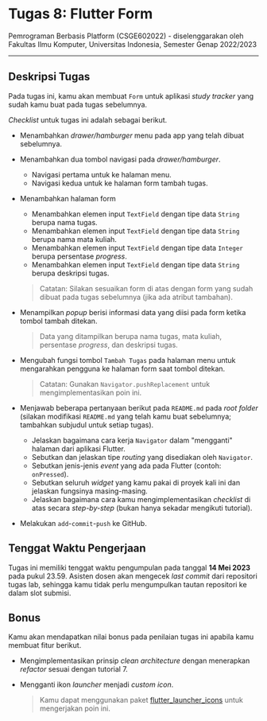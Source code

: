 # Tugas 8: Flutter Form

Pemrograman Berbasis Platform (CSGE602022) - diselenggarakan oleh Fakultas Ilmu Komputer, Universitas Indonesia, Semester Genap 2022/2023

---

## Deskripsi Tugas

Pada tugas ini, kamu akan membuat `Form` untuk aplikasi *study tracker* yang sudah kamu buat pada tugas sebelumnya.

*Checklist* untuk tugas ini adalah sebagai berikut.

- Menambahkan *drawer/hamburger* menu pada app yang telah dibuat sebelumnya.
- Menambahkan dua tombol navigasi pada *drawer/hamburger*.

    - Navigasi pertama untuk ke halaman menu.
    - Navigasi kedua untuk ke halaman form tambah tugas.

- Menambahkan halaman form

    - Menambahkan elemen input `TextField` dengan tipe data `String` berupa nama tugas.
    - Menambahkan elemen input `TextField` dengan tipe data `String` berupa nama mata kuliah.
    - Menambahkan elemen input `TextField` dengan tipe data `Integer` berupa persentase *progress*.
    - Menambahkan elemen input `TextField` dengan tipe data `String` berupa deskripsi tugas.

    > Catatan: Silakan sesuaikan form di atas dengan form yang sudah dibuat pada tugas sebelumnya (jika ada atribut tambahan).

- Menampilkan *popup* berisi informasi data yang diisi pada form ketika tombol tambah ditekan.

    > Data yang ditampilkan berupa nama tugas, mata kuliah, persentase *progress*, dan deskripsi tugas.

- Mengubah fungsi tombol `Tambah Tugas` pada halaman menu untuk mengarahkan pengguna ke halaman form saat tombol ditekan.

    > Catatan: Gunakan `Navigator.pushReplacement` untuk mengimplementasikan poin ini.

- Menjawab beberapa pertanyaan berikut pada `README.md` pada *root folder* (silakan modifikasi `README.md` yang telah kamu buat sebelumnya; tambahkan subjudul untuk setiap tugas).

    - Jelaskan bagaimana cara kerja `Navigator` dalam "mengganti" halaman dari aplikasi Flutter.
    - Sebutkan dan jelaskan tipe *routing* yang disediakan oleh `Navigator`.
    - Sebutkan jenis-jenis *event* yang ada pada Flutter (contoh: `onPressed`).
    - Sebutkan seluruh *widget* yang kamu pakai di proyek kali ini dan jelaskan fungsinya masing-masing.
    - Jelaskan bagaimana cara kamu mengimplementasikan *checklist* di atas secara *step-by-step* (bukan hanya sekadar mengikuti tutorial).

- Melakukan `add`-`commit`-`push` ke GitHub.

## Tenggat Waktu Pengerjaan

Tugas ini memiliki tenggat waktu pengumpulan pada tanggal **14 Mei 2023** pada pukul 23.59. Asisten dosen akan mengecek *last commit* dari repositori tugas lab, sehingga kamu tidak perlu mengumpulkan tautan repositori ke dalam slot submisi.

## Bonus

Kamu akan mendapatkan nilai bonus pada penilaian tugas ini apabila kamu membuat fitur berikut.

- Mengimplementasikan prinsip *clean architecture* dengan menerapkan *refactor* sesuai dengan tutorial 7.
- Mengganti ikon *launcher* menjadi *custom icon*.

    > Kamu dapat menggunakan paket [flutter_launcher_icons](https://pub.dev/packages/flutter_launcher_icons) untuk mengerjakan poin ini.
